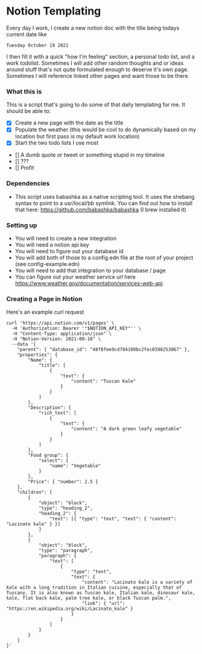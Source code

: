 # Notion Templating

Every day I work, I create a new notion doc with the title being todays current date like
```
Tuesday October 19 2021
```

I then fill it with a quick "how I'm feeling" section, a personal todo list, and a work todolist. Sometimes I will add other random thoughts and or ideas around stuff that's not quite formulated enough to deserve it's own page. Sometimes I will reference linked other pages and want those to be there.

### What this is
This is a script that's going to do some of that daily templating for me. It should be able to:
- [x] Create a new page with the date as the title
- [x] Populate the weather (this would be cool to do dynamically based on my location but first pass is my default work location)
- [x] Start the two todo lists I use most
- [] A dumb quote or tweet or something stupid in my timeline
- [] ???
- [] Profit

### Dependencies
- This script uses babashka as a native scripting tool. It uses the shebang syntax to point to a usr/local/bb symlink. You can find out how to install that here: https://github.com/babashka/babashka (I brew installed it)

### Setting up
- You will need to create a new integration
- You will need a notion api key
- You will need to figure out your database id
- You will add both of those to a config.edn file at the root of your project (see config-example.edn)
- You will need to add that integration to your database / page
- You can figure out your weather service url here https://www.weather.gov/documentation/services-web-api

### Creating a Page in Notion
Here's an example curl request
```
curl 'https://api.notion.com/v1/pages' \
  -H 'Authorization: Bearer '"$NOTION_API_KEY"'' \
  -H "Content-Type: application/json" \
  -H "Notion-Version: 2021-08-16" \
  --data '{
	"parent": { "database_id": "48f8fee9cd794180bc2fec0398253067" },
	"properties": {
		"Name": {
			"title": [
				{
					"text": {
						"content": "Tuscan Kale"
					}
				}
			]
		},
		"Description": {
			"rich_text": [
				{
					"text": {
						"content": "A dark green leafy vegetable"
					}
				}
			]
		},
		"Food group": {
			"select": {
				"name": "Vegetable"
			}
		},
		"Price": { "number": 2.5 }
	},
	"children": [
		{
			"object": "block",
			"type": "heading_2",
			"heading_2": {
				"text": [{ "type": "text", "text": { "content": "Lacinato kale" } }]
			}
		},
		{
			"object": "block",
			"type": "paragraph",
			"paragraph": {
				"text": [
					{
						"type": "text",
						"text": {
							"content": "Lacinato kale is a variety of kale with a long tradition in Italian cuisine, especially that of Tuscany. It is also known as Tuscan kale, Italian kale, dinosaur kale, kale, flat back kale, palm tree kale, or black Tuscan palm.",
							"link": { "url": "https://en.wikipedia.org/wiki/Lacinato_kale" }
						}
					}
				]
			}
		}
	]
}'
```
